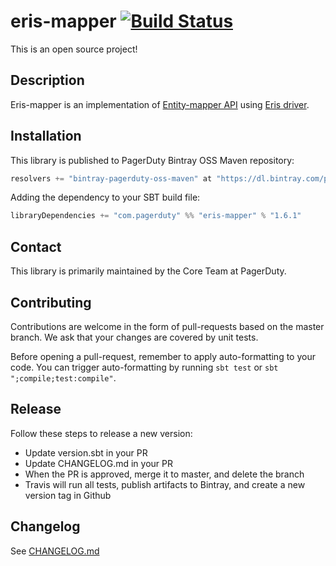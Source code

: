 # eris-mapper [![Build Status](https://travis-ci.org/PagerDuty/eris-mapper.svg?branch=master)](https://travis-ci.org/PagerDuty/eris-mapper/builds)

This is an open source project!

## Description

Eris-mapper is an implementation of [Entity-mapper API](https://github.com/PagerDuty/entity-mapper) using [Eris driver](https://github.com/PagerDuty/eris-core).


## Installation

This library is published to PagerDuty Bintray OSS Maven repository:
```scala
resolvers += "bintray-pagerduty-oss-maven" at "https://dl.bintray.com/pagerduty/oss-maven"
```

Adding the dependency to your SBT build file:
```scala
libraryDependencies += "com.pagerduty" %% "eris-mapper" % "1.6.1"
```

## Contact

This library is primarily maintained by the Core Team at PagerDuty.

## Contributing

Contributions are welcome in the form of pull-requests based on the master branch. We ask that your changes are covered by unit tests.

Before opening a pull-request, remember to apply auto-formatting to your code. You can trigger auto-formatting by running `sbt test` or `sbt ";compile;test:compile"`.

## Release

Follow these steps to release a new version:
 - Update version.sbt in your PR
 - Update CHANGELOG.md in your PR
 - When the PR is approved, merge it to master, and delete the branch
 - Travis will run all tests, publish artifacts to Bintray, and create a new version tag in Github

## Changelog

See [CHANGELOG.md](./CHANGELOG.md)
